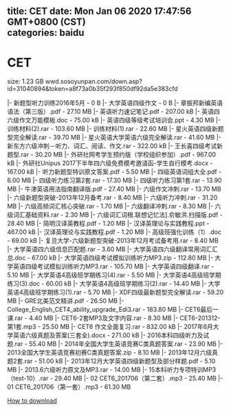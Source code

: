 
title: CET
date: Mon Jan 06 2020 17:47:56 GMT+0800 (CST)    
categories: baidu
---

# CET
size: 1.23 GB
 wwd.sosoyunpan.com/down.asp?id=31040894&token=a8f73a0b35f293f850df92da5e383cfd
 
|- 新题型听力训练2016年5月 - 0 B
|- 大学英语四级作文 - 0 B
|- 章振邦新编英语语法（第三版）.pdf - 27.10 MB
|- 英语听力速记笔记.pdf - 207.00 kB
|- 英语四六级作文万能模板.doc - 75.00 kB
|- 英语四级等级考试培训会.ppt - 4.30 MB
|- 训练材料(2).rar - 103.60 MB
|- 训练材料(1).rar - 22.60 MB
|- 星火英语四级新题型完全解读.rar - 39.70 MB
|- 星火英语大学英语六级完全解读.rar - 41.60 MB
|- 新东方六级冲刺－听力、词汇、阅读、作文.rar - 322.00 kB
|- 王长喜四级考试新题型.rar - 30.20 MB
|- 外研社网考学生预约版（学校组织参加）.pdf - 967.00 kB
|- 外研社Unipus 2017下半年四六级免费模考邀请函-学生自行模考.docx - 167.00 kB
|- 听力新题型特训原文答案.pdf - 5.50 MB
|- 四级英语词组大全.pdf - 6.00 MB
|- 四级听力练习第2套.rar - 17.30 MB
|- 四级听力练习第1套.rar - 13.90 MB
|- 牛津英语用法指南翻译版.pdf - 27.40 MB
|- 六级作文冲刺.rar - 13.70 MB
|- 六级新题型突破-2013年12月备考.rar - 8.40 MB
|- 六级听力冲刺.rar - 31.20 MB
|- 六级高频词汇核心突破.rar - 1.70 MB
|- 六级翻译冲刺.rar - 8.30 MB
|- 六级词汇基础资料.rar - 2.30 MB
|- 六级词汇词根.联想记忆法].俞敏洪.扫描版.pdf - 28.40 MB
|- 简明汉译英教程.pdf - 1.20 MB
|- 汉译英理论与实践教程.ppt - 467.00 kB
|- 汉译英理论与实践教程.pdf - 1.20 MB
|- 高级班强化训练（1）.doc - 69.00 kB
|- 复旦大学-六级新题型突破-2013年12月考试备考用.rar - 8.40 MB
|- 大学英语四六级信息匹配题.rar - 3.60 MB
|- 大学英语四六级翻译常用词汇汇总.doc - 67.00 kB
|- 大学英语四级考试模拟训练听力MP3.zip - 112.80 MB
|- 大学英语四级考试模拟训练听力MP3.rar - 105.70 MB
|- 大学英语四级翻译.rar - 5.10 MB
|- 大学英语4高级班学期练习(4).rar - 5.50 MB
|- 大学英语4高级班学期练习(3).doc - 60.00 kB
|- 大学英语4高级班学期练习(2).rar - 14.40 MB
|- 大学英语4高级班学期练习(1).rar - 5.70 MB
|- XDF四级最新题型完全解读.rar - 59.20 MB
|- GRE北美范文精讲.pdf - 26.50 MB
|- College_English_CET4_ability_upgrade_Edi3.rar - 183.80 MB
|- CET6最后一课.rar - 4.40 MB
|- CET6-2套MP3及文字内容.rar - 8.30 MB
|- CET6-201312-第1套.mp3 - 25.50 MB
|- CET6 作文全面复习.rar - 832.00 kB
|- 2017年6月大学英语六级真题及答案(三套全).docx - 271.00 kB
|- 2016本科四级听力及试题.rar - 55.40 MB
|- 2014年全国大学生英语竞赛C类真题答案.rar - 23.90 MB
|- 2013全国大学生英语竞赛初赛C类真题答案.zip - 8.10 MB
|- 2013年12月六级真题2套.rar - 51.00 kB
|- 2013年12月大学英语四级新题型及部分样题.pdf - 5.10 MB
|- 2013.6六级听力原文及MP3.rar - 14.00 MB
|- 15本科听力专项特训MP3（test-10）.rar - 29.40 MB
|- 02 CET6_201706（第二套）.mp3 - 25.40 MB
|- 01 CET6_201706（第一套）.mp3 - 61.30 MB

[How to download](https://bpcam.bemobtrk.com/go/2ceec3aa-1ca2-46d6-b9ff-aaa5c184517c?jno=322)